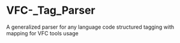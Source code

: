 # VFC-_Tag_Parser
A generalized parser for any language code structured tagging with mapping for VFC tools usage 
